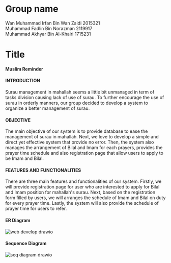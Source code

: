 # Group name 
Wan Muhammad Irfan Bin Wan Zaidi 2015321 <br>
Muhammad Fadlin Bin Norazman 2119917 <br>
Muhammad Akhyar Bin Al-Khairi 1715231 <br>

# Title
<h4>Muslim Reminder</h4>
<h4>INTRODUCTION</h4>
<p>Surau management in mahallah seems a little bit unmanaged in term of tasks division causing lack of use of surau. To further encourage the use of surau in orderly manners, our group decided to develop a system to organize a better management of surau.</p>
<h4>OBJECTIVE</h4>
<p>The main objective of our system is to provide database to ease the management of surau in mahallah. Next, we love to develop a simple and direct yet effective system that provide no error. Then, the system also manages the arrangement of Bilal and Imam for each prayers, provides the prayer time schedule and also registration page that allow users to apply to be Imam and Bilal.</p>
<h4>FEATURES AND FUNCTIONALITIES</h4>
<p>There are three main features and functionalities of our system. Firstly, we will provide registration page for user who are interested to apply for Bilal and Imam position for mahallah's surau. Next, based on the registration form filled by users, we will arranges the schedule of Imam and Bilal on duty for every prayer time. Lastly, the system will also provide the schedule of prayer time for users to refer.</p>
<h4>ER Diagram</h4>

![web develop drawio](https://user-images.githubusercontent.com/121500795/209822343-69b65a44-c757-49cb-baa4-3a6d64ceb41e.png)

<h4>Sequence Diagram</h4>

![seq diagram drawio](https://user-images.githubusercontent.com/121500795/209828245-e42d7d5c-d8db-40d1-8d46-de89eb451fa1.png)
